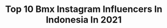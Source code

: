 ---
title: Top 10 Bmx Instagram Influencers In Indonesia In 2021
description: >-
  Find top bmx Instagram influencers in Indonesia in 2021. Most popular hashtags: #bmx #staysafe #bmxlife #indonesia.
platform: Instagram
hits: 35
text_top: Analyze the top-rated Instagram accounts on inBeat.
text_bottom: Our database aggregates 35 Instagram influencers like this in Indonesia for you to contact.
profiles:
  - username: "botayagata"
    fullname: >-
      Botayagata
    bio: >-
      FLATLAND RIDER BMX SHOW & endorsment : * maylin 085717420742 DM or send email januarsusanto@rocketmail.com Youtube channel ( Botaybmx )
    location: "Indonesia"
    followers: 32210
    engagement: 143
    commentsToLikes: 0.017293
    id: ck8szal6gnp040j780h1t92is
    verified: false
    hashtags: "#flatland, #indonesia, #leagueworld, #bmx"
  - username: "gerry_konaedi"
    fullname: >-
      -XAQHALA-
    bio: >-
      @boyzgotnobrain.1992 CP-(+62 817826010) fooling around at @freshcoast_bmx for stress release
    location: "Indonesia"
    followers: 20489
    engagement: 643
    commentsToLikes: 0.034963
    id: ckap9b7w9rxt80i78blz2pg4t
    verified: false
    hashtags: "#xaqhalagowest, #osbmx, #hellhouseindo, #xali"
  - username: "samuelavrillian"
    fullname: >-
      Samuel Avrillian
    bio: >-
      📍Bali, Indonesia it's me and boo, with a big dreams!! God | family | arch | bmx | S7 | Sunday Comp John 3 : 16 I'm blessed !!!
    location: "Indonesia"
    followers: 8192
    engagement: 466
    commentsToLikes: 0.058163
    id: ck5hqh798t3tw0i11fef3qz6l
    verified: false
    hashtags: "#bmx, #indonesia, #bali, #corona"
  - username: "iwan_maruba_s"
    fullname: >-
      I. M. S
    bio: >-
      Atlet /from/sumatra utara /medan/jakarta/bmx flatland/ride for fun/
    location: "Indonesia"
    followers: 2201
    engagement: 1055
    commentsToLikes: 0.072239
    id: ck9wd6fjie9vk0j78x62703b4
    verified: false
    hashtags: "#bmxflatland, #enjoy, #lifestyle, #iwanflatland"
  - username: "tonisyarifudin"
    fullname: >-
      Toni Syarifudin
    bio: >-
      Indonesian BMX racer. 2016 Rio Olympian. Thrill Factory Racing. 🇮🇩 @booston_45
    location: "Indonesia"
    followers: 13960
    engagement: 624
    commentsToLikes: 0.018036
    id: ck5zysz2qah0r0i147lo22erj
    verified: false
    hashtags: "#bmxracing, #tbt, #bmx, #timbadak"
  - username: "ardikawinata"
    fullname: >-
      AW
    bio: >-
      BMX Rider Indonesia 🇲🇨 • #tejabmx • @xfycx • @fycfootwear 📩 ardikawinata1@gmail.com hi.countesskarina@gmail.com Or DM me/@countesskarina for inquiries
    location: "Indonesia"
    followers: 30794
    engagement: 432
    commentsToLikes: 0.013363
    id: ck5hj1mf8fuf80i112igr6wdk
    verified: false
    hashtags: "#sultantj, #fycfootwear, #fyc, #tejabmx"
  - username: "andyrif"
    fullname: >-
      Andy /rif
    bio: >-
      Business manager : Harry ☎ +62 878 87000233
    location: "Indonesia"
    followers: 154443
    engagement: 107
    commentsToLikes: 0.023536
    id: ck6tksx4x5cht0j71ng23suko
    verified: false
    hashtags: "#bintaromx, #osbmx, #deathinbmx, #bmx"
  - username: "muhammadrifam"
    fullname: >-
      Muhammad Rifa Mulkifli
    bio: >-
      Life you Live is fun 🌹 _______________________ 📍Bandung,indonesia •@bdgbmx •@lifetripcobmx •@staycoolsocks 📩 muhammadrifamulkifli@gmail.com
    location: "Indonesia"
    followers: 5554
    engagement: 535
    commentsToLikes: 0.050833
    id: ck5zly0ktlk8m0i14b9r1cdo1
    verified: false
    hashtags: "#bmx, #majesticframe, #oursgang, #mtb"
  - username: "e.liass_"
    fullname: >-
      Elias
    bio: >-
      Berlin/Bernau 📌 17y @kunstformbmxshop #kunstformberlin S🖤
    location: "Indonesia"
    followers: 2191
    engagement: 1471
    commentsToLikes: 0.037821
    id: ck6uifh53es4r0j714galrpbg
    verified: false
    hashtags: "#bikes, #bikelife, #art, #ridebikes"
  - username: "anto_leysa"
    fullname: >-
      𝐀 𝐍 𝐓 𝐎  𝐋 𝐄 𝐘 𝐒 𝐀
    bio: >-
      𝗕𝗠𝗫 | 𝑪𝒖𝒓𝒓𝒆𝒏𝒕𝒍𝒚📍𝑩𝒂𝒏𝒅𝒖𝒏𝒈, 𝑰𝒏𝒅𝒐𝒏𝒆𝒔𝒊𝒂 🇮🇩🍕🐊 𝐓𝐢𝐤𝐭𝐨𝐤 : 𝒂𝒏𝒕𝒐𝒍𝒆𝒚𝒔𝒂
    location: "Indonesia"
    followers: 17025
    engagement: 394
    commentsToLikes: 0.032570
    id: ck5zqrmw6v5s20i14egb3dxdi
    verified: false
    hashtags: "#sebtootschallenge, #staysafe, #bmx, #localpride"
---